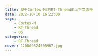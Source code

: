 ```yaml
---
title: 基于Cortex-M3的RT-Thread的上下文切换
date: 2022-10-10 16:22:00
tags:
	- Cortex-M
	- RT-Thread
	- OS
categories:
    - RT-Thread
cover: 120809524505967.jpg
---
```

